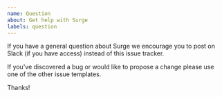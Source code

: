 ```yaml
---
name: Question
about: Get help with Surge
labels: question
---
```


If you have a general question about Surge we encourage you to post on Slack (if you have access) instead of this issue tracker.

If you've discovered a bug or would like to propose a change please use one of the other issue templates.

Thanks!
